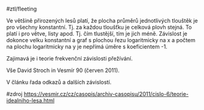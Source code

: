#ztl/fleeting

Ve většině přirozených lesů platí, že plocha průměrů jednotlivých tlouštěk je pro všechny konstantní. Tj. za každou tloušťku je celková plovh stejná. To platí i pro větve, listy apod.
Tj. čím tlustější, tím je jich méně. Závislost je dokonce velku konstantní a graf s plochou řezu logaritmicky na x a počtem na plochu logaritmicky na y je nepřímá úměre s koeficientem -1.

Zajimavá je i teorie frekvenční závislosti přežívání.

Vše David Stroch in Vesmír 90 (červen 2011).

V článku řada odkazů a dalších závislostí.

#zdroj https://vesmir.cz/cz/casopis/archiv-casopisu/2011/cislo-6/teorie-idealniho-lesa.html